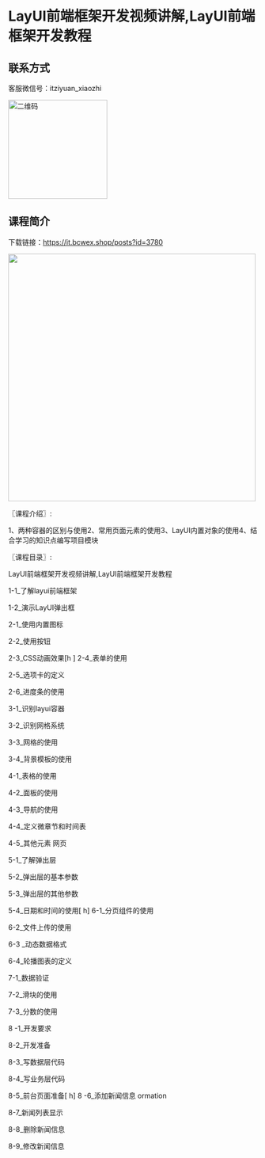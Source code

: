 # LayUI前端框架开发视频讲解,LayUI前端框架开发教程

## 联系方式

客服微信号：itziyuan_xiaozhi

<img src="https://ziyuanyun.oss-cn-guangzhou.aliyuncs.com/common/20240614073449/666b82192834a.jpg" width="200" height="200" alt="二维码">

## 课程简介

下载链接：https://it.bcwex.shop/posts?id=3780

<img src="https://ziyuanyun.oss-cn-guangzhou.aliyuncs.com/yun/20240515185331/6644942b433a0.jpg" width="500" alt="">

  〖课程介绍〗:

 1、两种容器的区别与使用2、常用页面元素的使用3、LayUI内置对象的使用4、结合学习的知识点编写项目模块

 〖课程目录〗:

 LayUI前端框架开发视频讲解,LayUI前端框架开发教程



 1-1_了解layui前端框架

 1-2_演示LayUI弹出框

 2-1_使用内置图标

 2-2_使用按钮

 2-3_CSS动画效果[h ] 2-4_表单的使用

 2-5_选项卡的定义

 2-6_进度条的使用

 3-1_识别layui容器

 3-2_识别网格系统

 3-3_网格的使用

 3-4_背景模板的使用

 4-1_表格的使用

 4-2_面板的使用

 4-3_导航的使用

 4-4_定义微章节和时间表

 4-5_其他元素 网页

 5-1_了解弹出层

 5-2_弹出层的基本参数

 5-3_弹出层的其他参数

 5-4_日期和时间的使用[ h] 6-1_分页组件的使用

 6-2_文件上传的使用

 6-3 _动态数据格式

 6-4_轮播图表的定义

 7-1_数据验证

 7-2_滑块的使用

 7-3_分数的使用

 8 -1_开发要求

 8-2_开发准备

 8-3_写数据层代码

 8-4_写业务层代码

 8-5_前台页面准备[ h] 8 -6_添加新闻信息 ormation

 8-7_新闻列表显示

 8-8_删除新闻信息

 8-9_修改新闻信息

  